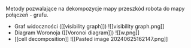 Metody pozwalające na dekompozycje mapy przeszkód robota do mapy połączeń - grafu.
- Graf widoczności ([[visibility graph]]) ![[visibility graph.png]]
- Diagram Woronoja ([[Voronoi diagram]]) ![[w.png]]
- [[cell decomposition]] ![[Pasted image 20240625162147.png]]